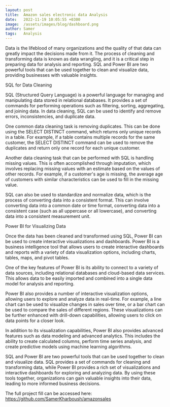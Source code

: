 ```yaml
---
layout: post
title:  Amazon sales electronic data Analysis
date:   2022-11-19 10:05:55 +0300
image:  /assets/images/blog/dashboard.png
author: Samer
tags:   Analysis
---
```


Data is the lifeblood of many organizations and the quality of that data can greatly impact the decisions made from it. The process of cleaning and transforming data is known as data wrangling, and it is a critical step in preparing data for analysis and reporting. SQL and Power BI are two powerful tools that can be used together to clean and visualize data, providing businesses with valuable insights.

SQL for Data Cleaning

SQL (Structured Query Language) is a powerful language for managing and manipulating data stored in relational databases. It provides a set of commands for performing operations such as filtering, sorting, aggregating, and joining data. In data cleaning, SQL can be used to identify and remove errors, inconsistencies, and duplicate data.

One common data cleaning task is removing duplicates. This can be done using the SELECT DISTINCT command, which returns only unique records in a table. For example, if a table contains multiple records for the same customer, the SELECT DISTINCT command can be used to remove the duplicates and return only one record for each unique customer.

Another data cleaning task that can be performed with SQL is handling missing values. This is often accomplished through imputation, which involves replacing missing values with an estimate based on the values of other records. For example, if a customer's age is missing, the average age of customers with similar characteristics can be used to fill in the missing value.

SQL can also be used to standardize and normalize data, which is the process of converting data into a consistent format. This can involve converting data into a common date or time format, converting data into a consistent case (such as all uppercase or all lowercase), and converting data into a consistent measurement unit.

Power BI for Visualizing Data

Once the data has been cleaned and transformed using SQL, Power BI can be used to create interactive visualizations and dashboards. Power BI is a business intelligence tool that allows users to create interactive dashboards and reports with a variety of data visualization options, including charts, tables, maps, and pivot tables.

One of the key features of Power BI is its ability to connect to a variety of data sources, including relational databases and cloud-based data services. This allows data to be easily imported and combined into a single data model for analysis and reporting.

Power BI also provides a number of interactive visualization options, allowing users to explore and analyze data in real-time. For example, a line chart can be used to visualize changes in sales over time, or a bar chart can be used to compare the sales of different regions. These visualizations can be further enhanced with drill-down capabilities, allowing users to click on data points for a closer look.

In addition to its visualization capabilities, Power BI also provides advanced features such as data modeling and advanced analytics. This includes the ability to create calculated columns, perform time series analysis, and create predictive models using machine learning algorithms.

SQL and Power BI are two powerful tools that can be used together to clean and visualize data. SQL provides a set of commands for cleaning and transforming data, while Power BI provides a rich set of visualizations and interactive dashboards for exploring and analyzing data. By using these tools together, organizations can gain valuable insights into their data, leading to more informed business decisions.

The full project fill can be accessed here: https://github.com/SamerKharboush/amazonsales